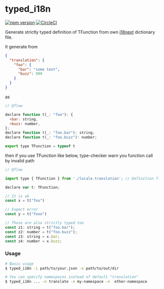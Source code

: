# typed_i18n

[![npm version](https://badge.fury.io/js/%40kogai%2Ftyped_i18n.svg)](https://badge.fury.io/js/%40kogai%2Ftyped_i18n)
[![CircleCI](https://circleci.com/gh/kogai/typed_i18n.svg?style=svg)](https://circleci.com/gh/kogai/typed_i18n)

Generate strictly typed definition of TFunction from own [i18next](https://github.com/i18next/i18next) dictionary file.

It generate from

```json
{
  "translation": {
    "foo": {
      "bar": "some text",
      "buzz": 999
    }
  }
}
```

as

```javascript
// @flow

declare function t(_: "foo"): {
  +bar: string,
  +buzz: number,
};
declare function t(_: "foo.bar"): string;
declare function t(_: "foo.buzz"): number;

export type TFunction = typeof t
```

then if you use TFunction like below, type-checker warn you function call by invalid path

```javascript
// @flow

import type { TFunction } from './locale.translation'; // Definition file generated

declare var t: TFunction;

// It is ok
const x = t("foo")

// Expect error
const y = t("fooo")

// Those are also strictly typed too
const z1: string = t("foo.bar");
const z2: number = t("foo.buzz");
const z3: string = x.bar;
const z4: number = x.buzz;
```

### Usage

```bash
# Basic usage
$ typed_i18n -i path/to/your.json -o path/to/out/dir

# You can specify namespaces instead of default "translation"
$ typed_i18n ... -n translate -n my-namespace -n  other-namespace
```

